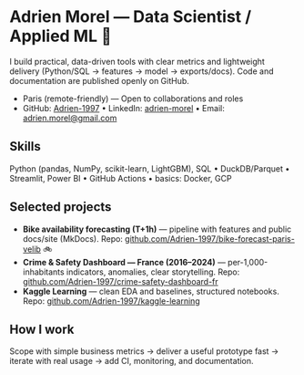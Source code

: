 # Adrien Morel — Data Scientist / Applied ML 🤝

I build practical, data-driven tools with clear metrics and lightweight delivery (Python/SQL → features → model → exports/docs). Code and documentation are published openly on GitHub.

- Paris (remote-friendly) — Open to collaborations and roles
- GitHub: [Adrien-1997](https://github.com/Adrien-1997) • LinkedIn: [adrien-morel](https://www.linkedin.com/in/adrien-morel/) • Email: [adrien.morel@gmail.com](mailto:adrien.morel@gmail.com)

## Skills
Python (pandas, NumPy, scikit-learn, LightGBM), SQL • DuckDB/Parquet • Streamlit, Power BI • GitHub Actions • basics: Docker, GCP

## Selected projects
- **Bike availability forecasting (T+1h)** — pipeline with features and public docs/site (MkDocs). Repo: [github.com/Adrien-1997/bike-forecast-paris-velib](https://github.com/Adrien-1997/bike-forecast-paris-velib) 🚲
- **Crime & Safety Dashboard — France (2016–2024)** — per-1,000-inhabitants indicators, anomalies, clear storytelling. Repo: [github.com/Adrien-1997/crime-safety-dashboard-fr](https://github.com/Adrien-1997/crime-safety-dashboard-fr)
- **Kaggle Learning** — clean EDA and baselines, structured notebooks. Repo: [github.com/Adrien-1997/kaggle-learning](https://github.com/Adrien-1997/kaggle-learning)

## How I work
Scope with simple business metrics → deliver a useful prototype fast → iterate with real usage → add CI, monitoring, and documentation.
